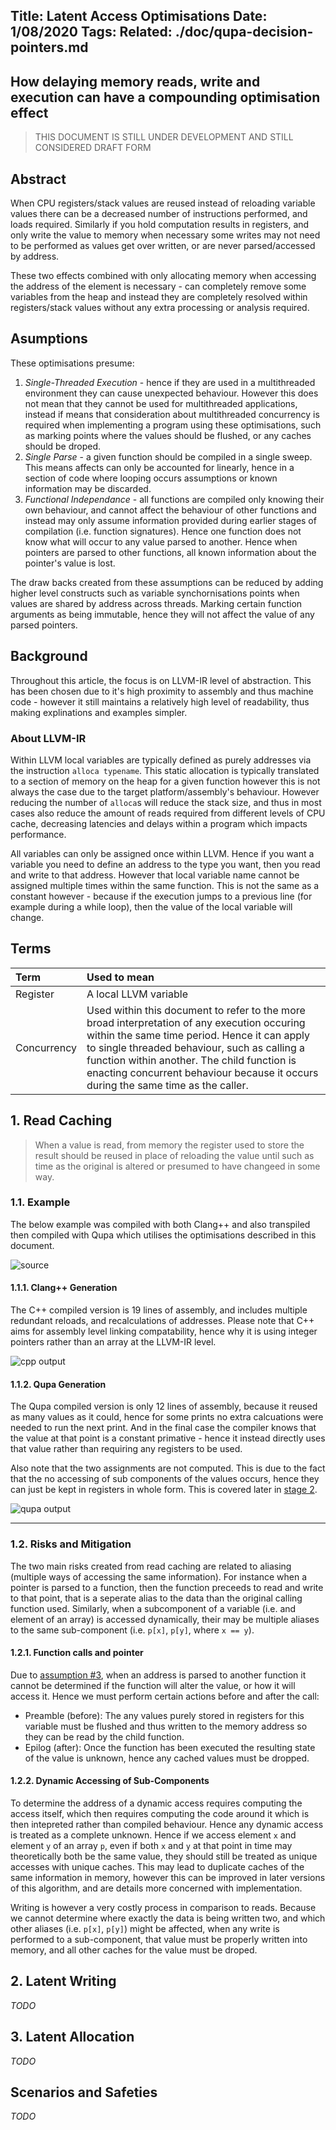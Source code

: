 Title: Latent Access Optimisations
Date: 1/08/2020
Tags:
Related: ./doc/qupa-decision-pointers.md
---
How delaying memory reads, write and execution can have a compounding optimisation effect
---

> THIS DOCUMENT IS STILL UNDER DEVELOPMENT AND STILL CONSIDERED DRAFT FORM

## Abstract

When CPU registers/stack values are reused instead of reloading variable values there can be a decreased number of instructions performed, and loads required. Similarly if you hold computation results in registers, and only write the value to memory when necessary some writes may not need to be performed as values get over written, or are never parsed/accessed by address.

These two effects combined with only allocating memory when accessing the address of the element is necessary - can completely remove some variables from the heap and instead they are completely resolved within registers/stack values without any extra processing or analysis required.

## Asumptions

These optimisations presume:

1. _Single-Threaded Execution_ - hence if they are used in a multithreaded environment they can cause unexpected behaviour. However this does not mean that they cannot be used for multithreaded applications, instead if means that consideration about multithreaded concurrency is required when implementing a program using these optimisations, such as marking points where the values should be flushed, or any caches should be droped.
2. _Single Parse_ - a given function should be compiled in a single sweep. This means affects can only be accounted for linearly, hence in a section of code where looping occurs assumptions or known information may be discarded.
3. _Functional Independance_ - all functions are compiled only knowing their own behaviour, and cannot affect the behaviour of other functions and instead may only assume information provided during earlier stages of compilation (i.e. function signatures). Hence one function does not know what will occur to any value parsed to another. Hence when pointers are parsed to other functions, all known information about the pointer's value is lost.

The draw backs created from these assumptions can be reduced by adding higher level constructs such as variable synchornisations points when values are shared by address across threads. Marking certain function arguments as being immutable, hence they will not affect the value of any parsed pointers.

## Background

Throughout this article, the focus is on LLVM-IR level of abstraction. This has been chosen due to it's high proximity to assembly and thus machine code - however it still maintains a relatively high level of readability, thus making explinations and examples simpler.

### About LLVM-IR

Within LLVM local variables are typically defined as purely addresses via the instruction ``alloca typename``. This static allocation is typically translated to a section of memory on the heap for a given function however this is not always the case due to the target platform/assembly's behaviour. However reducing the number of ``alloca``s will reduce the stack size, and thus in most cases also reduce the amount of reads required from different levels of CPU cache, decreasing latencies and delays within a program which impacts performance.

All variables can only be assigned once within LLVM. Hence if you want a variable you need to define an address to the type you want, then you read and write to that address. However that local variable name cannot be assigned multiple times within the same function. This is not the same as a constant however - because if the execution jumps to a previous line (for example during a while loop), then the value of the local variable will change.

## Terms

| Term | Used to mean |
|:-|:-|
| Register | A local LLVM variable |
| Concurrency | Used within this document to refer to the more broad interpretation of any execution occuring within the same time period. Hence it can apply to single threaded behaviour, such as calling a function within another. The child function is enacting concurrent behaviour because it occurs during the same time as the caller. |

## 1. Read Caching

> When a value is read, from memory the register used to store the result should be reused in place of reloading the value until such as time as the original is altered or presumed to have changeed in some way.

### 1.1. Example

The below example was compiled with both Clang++ and also transpiled then compiled with Qupa which utilises the optimisations described in this document.

![source](./latent-access-optimisation/read-1-source.png)

#### 1.1.1. Clang++ Generation

The C++ compiled version is 19 lines of assembly, and includes multiple redundant reloads, and recalculations of addresses. Please note that C++ aims for assembly level linking compatability, hence why it is using integer pointers rather than an array at the LLVM-IR level.

![cpp output](./latent-access-optimisation/read-1-cpp-out.png)

#### 1.1.2. Qupa Generation

The Qupa compiled version is only 12 lines of assembly, because it reused as many values as it could, hence for some prints no extra calcuations were needed to run the next print. And in the final case the compiler knows that the value at that point is a constant primative - hence it instead directly uses that value rather than requiring any registers to be used.

Also note that the two assignments are not computed. This is due to the fact that the no accessing of sub components of the values occurs, hence they can just be kept in registers in whole form. This is covered later in [stage 2](#2-latent-writing).

![qupa output](./latent-access-optimisation/read-1-qp-out.png)

---

### 1.2. Risks and Mitigation

The two main risks created from read caching are related to aliasing (multiple ways of accessing the same information). For instance when a pointer is parsed to a function, then the function preceeds to read and write to that point, that is a seperate alias to the data than the original calling function used.
Similarly, when a subcomponent of a variable (i.e. and element of an array) is accessed dynamically, their may be multiple aliases to the same sub-component (i.e. ``p[x]``, ``p[y]``, where ``x == y``).

#### 1.2.1. Function calls and pointer
Due to [assumption #3](#assumptions), when an address is parsed to another function it cannot be determined if the function will alter the value, or how it will access it. Hence we must perform certain actions before and after the call:
* Preamble (before): The any values purely stored in registers for this variable must be flushed and thus written to the memory address so they can be read by the child function.
* Epilog (after): Once the function has been executed the resulting state of the value is unknown, hence any cached values must be dropped.

#### 1.2.2. Dynamic Accessing of Sub-Components

To determine the address of a dynamic access requires computing the access itself, which then requires computing the code around it which is then intepreted rather than compiled behaviour. Hence any dynamic access is treated as a complete unknown. Hence if we access element ``x`` and element ``y`` of an array ``p``, even if both ``x`` and ``y`` at that point in time may theoretically both be the same value, they should still be treated as unique accesses with unique caches. This may lead to duplicate caches of the same information in memory, however this can be improved in later versions of this algorithm, and are details more concerned with implementation.

Writing is however a very costly process in comparison to reads. Because we cannot determine where exactly the data is being written two, and which other aliases (i.e. ``p[x]``, ``p[y]``) might be affected, when any write is performed to a sub-component, that value must be properly written into memory, and all other caches for the value must be droped.

## 2. Latent Writing

*TODO*

## 3. Latent Allocation

*TODO*

## Scenarios and Safeties

*TODO*